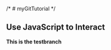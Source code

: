 /* # myGitTutorial */

<!DOCTYPE html>
<html>
<body>
<h2>Use JavaScript to Interact</h2>
<!--
This example we can activate an alert
: -->
<p><strong>This is the testbranch</strong></p>
<p id="content"></p>
<script>
alert('Hello from JavaScript!')
</script>
</body>
</html>